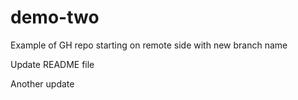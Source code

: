 # demo-two
Example of GH repo starting on remote side with new branch name

Update README file

Another update
